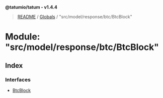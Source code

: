 **@tatumio/tatum - v1.4.4**

> [README](../README.md) / [Globals](../globals.md) / "src/model/response/btc/BtcBlock"

# Module: "src/model/response/btc/BtcBlock"

## Index

### Interfaces

* [BtcBlock](../interfaces/_src_model_response_btc_btcblock_.btcblock.md)
